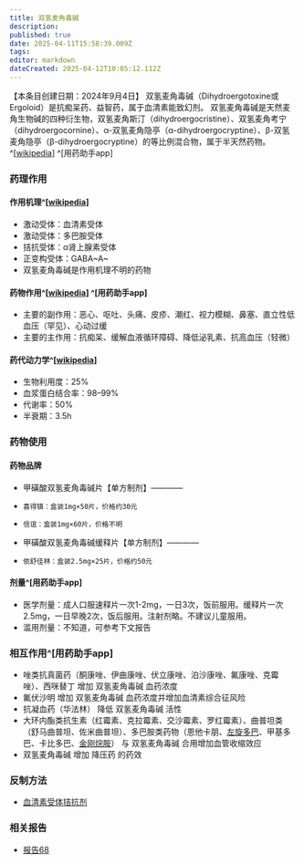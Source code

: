 ```yaml
---
title: 双氢麦角毒碱
description: 
published: true
date: 2025-04-11T15:58:39.009Z
tags: 
editor: markdown
dateCreated: 2025-04-12T10:05:12.112Z
---
```


【本条目创建日期：2024年9月4日】
双氢麦角毒碱（Dihydroergotoxine或Ergoloid）是抗痴呆药、益智药，属于血清素能致幻剂。
双氢麦角毒碱是天然麦角生物碱的四种衍生物，双氢麦角斯汀（dihydroergocristine）、双氢麦角考宁（dihydroergocornine）、α-双氢麦角隐亭（α-dihydroergocryptine）、β-双氢麦角隐亭（β-dihydroergocryptine）的等比例混合物，属于半天然药物。^[[wikipedia](https://en.wikipedia.org/wiki/Ergoloid)] ^[用药助手app]
### 药理作用
#### 作用机理^[[wikipedia](https://en.wikipedia.org/wiki/Ergoloid)]
- 激动受体：血清素受体
- 激动受体：多巴胺受体
- 拮抗受体：α肾上腺素受体
- 正变构受体：GABA~A~
- 双氢麦角毒碱是作用机理不明的药物
#### 药物作用^[[wikipedia](https://en.wikipedia.org/wiki/Ergoloid)] ^[用药助手app]
- 主要的副作用：恶心、呕吐、头痛、皮疹、潮红、视力模糊、鼻塞、直立性低血压（罕见）、心动过缓
- 主要的主作用：抗痴呆、缓解血液循环障碍、降低泌乳素、抗高血压（轻微）
#### 药代动力学^[[wikipedia](https://en.wikipedia.org/wiki/Ergoloid)]
- 生物利用度：25%
- 血浆蛋白结合率：98–99%
- 代谢率：50%
- 半衰期：3.5h
### 药物使用
#### 药物品牌
- 甲磺酸双氢麦角毒碱片【单方制剂】————
-     喜得镇：盒装1mg×50片，价格约30元
-     信谊：盒装1mg×60片，价格不明
- 甲磺酸双氢麦角毒碱缓释片【单方制剂】————
-     依舒佳林：盒装2.5mg×25片，价格约50元
#### 剂量^[用药助手app]
- 医学剂量：成人口服速释片一次1-2mg，一日3次，饭前服用。缓释片一次2.5mg，一日早晚2次，饭后服用。注射剂略。不建议儿童服用。
- 滥用剂量：不知道，可参考下文报告
### 相互作用^[用药助手app]
- 唑类抗真菌药（酮康唑、伊曲康唑、伏立康唑、泊沙康唑、氟康唑、克霉唑）、西咪替丁 增加 双氢麦角毒碱 血药浓度
- 氟伏沙明 增加 双氢麦角毒碱 血药浓度并增加血清素综合征风险
- 抗凝血药（华法林） 降低 双氢麦角毒碱 活性
- 大环内酯类抗生素（红霉素、克拉霉素、交沙霉素、罗红霉素）、曲普坦类（舒马曲普坦、佐米曲普坦）、多巴胺类药物（恩他卡朋、[左旋多巴](/drugs/多巴丝肼)、甲基多巴、卡比多巴、[金刚烷胺](/drugs/金刚烷胺.md)） 与 双氢麦角毒碱 合用增加血管收缩效应
- 双氢麦角毒碱 增加 降压药 的药效
### 反制方法
- [血清素受体拮抗剂](/t/血清素受体拮抗剂)
### 相关报告
- [报告68](/report/RP068/)

